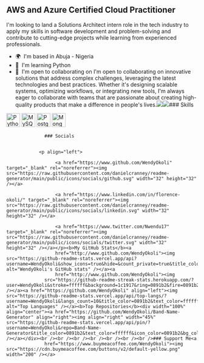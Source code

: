 AWS and Azure Certified Cloud Practitioner
------------------------------------------

I'm looking to land a Solutions Architect intern role in the tech industry to apply my skills in software development and problem-solving and contribute to cutting-edge projects while learning from experienced professionals.

*   🌍  I'm based in Abuja - Nigeria
*   🧠  I'm learning Python
*   🤝  I'm open to collaborating on I'm open to collaborating on innovative solutions that address complex challenges, leveraging the latest technologies and best practices. Whether it's designing scalable systems, optimizing workflows, or integrating new tools, I'm always eager to collaborate with teams that are passionate about creating high-quality products that make a difference in people's lives.<a href="https://www.github.com/WendyOkoli" target="_blank" rel="noreferrer"><img
                  src="https://img.shields.io/github/followers/WendyOkoli?logo=github&style=for-the-badge&color=0891b2&labelColor=1c1917" /></a><a href="https://www.twitter.com/Nwendu17" target="_blank" rel="noreferrer"><img
                  src="https://img.shields.io/twitter/follow/Nwendu17?logo=twitter&style=for-the-badge&color=0891b2&labelColor=1c1917"
                /></a>### Skills 
<p align="left">
<a href="https://www.python.org/" target="_blank" rel="noreferrer"><img src="https://raw.githubusercontent.com/danielcranney/readme-generator/main/public/icons/skills/python-colored.svg" width="36" height="36" alt="Python" /></a>
<a href="https://www.mysql.com/" target="_blank" rel="noreferrer"><img src="https://raw.githubusercontent.com/danielcranney/readme-generator/main/public/icons/skills/mysql-colored.svg" width="36" height="36" alt="MySQL" /></a>
<a href="https://www.postgresql.org/" target="_blank" rel="noreferrer"><img src="https://raw.githubusercontent.com/danielcranney/readme-generator/main/public/icons/skills/postgresql-colored.svg" width="36" height="36" alt="PostgreSQL" /></a>
<a href="https://www.mongodb.com/" target="_blank" rel="noreferrer"><img src="https://raw.githubusercontent.com/danielcranney/readme-generator/main/public/icons/skills/mongodb-colored.svg" width="36" height="36" alt="MongoDB" /></a>
</p>
                    
                  ### Socials
                  
                  
                <p align="left">
                          
                      <a href="https://www.github.com/WendyOkoli" target="_blank" rel="noreferrer"><img src="https://raw.githubusercontent.com/danielcranney/readme-generator/main/public/icons/socials/github.svg" width="32" height="32" /></a>
                          
                      <a href="https://www.linkedin.com/in/florence-okoli/" target="_blank" rel="noreferrer"><img src="https://raw.githubusercontent.com/danielcranney/readme-generator/main/public/icons/socials/linkedin.svg" width="32" height="32" /></a>
                          
                      <a href="https://www.twitter.com/Nwendu17" target="_blank" rel="noreferrer"><img src="https://raw.githubusercontent.com/danielcranney/readme-generator/main/public/icons/socials/twitter.svg" width="32" height="32" /></a></p><b>My GitHub Stats</b><a
                      href="http://www.github.com/WendyOkoli"><img src="https://github-readme-stats.vercel.app/api?username=WendyOkoli&show_icons=true&hide=&count_private=true&title_color=0891b2&text_color=ffffff&icon_color=0891b2&bg_color=1c1917&hide_border=true&show_icons=true" alt="WendyOkoli's GitHub stats" /></a><a
                      href="http://www.github.com/WendyOkoli"><img
                  src="https://github-readme-streak-stats.herokuapp.com/?user=WendyOkoli&stroke=ffffff&background=1c1917&ring=0891b2&fire=0891b2&currStreakNum=ffffff&currStreakLabel=0891b2&sideNums=ffffff&sideLabels=ffffff&dates=ffffff&hide_border=true" /></a><a href="https://github.com/WendyOkoli" align="left"><img src="https://github-readme-stats.vercel.app/api/top-langs/?username=WendyOkoli&langs_count=10&title_color=0891b2&text_color=ffffff&icon_color=0891b2&bg_color=1c1917&hide_border=true&locale=en&custom_title=Top%20%Languages" alt="Top Languages" /></a><b>Top Repositories</b><div width="100%" align="center"><a href="https://github.com/WendyOkoli/Band-Name-Generator" align="right"><img align="right" width="45%" src="https://github-readme-stats.vercel.app/api/pin/?username=WendyOkoli&repo=Band-Name-Generator&title_color=0891b2&text_color=ffffff&icon_color=0891b2&bg_color=1c1917&hide_border=true&locale=en" /></a></div><br /><br /><br /><br /><br /><br /><br />### Support Me<a
                  href="https://www.buymeacoffee.com/WendyOkoli"><img src="https://cdn.buymeacoffee.com/buttons/v2/default-yellow.png" width="200" /></a>
